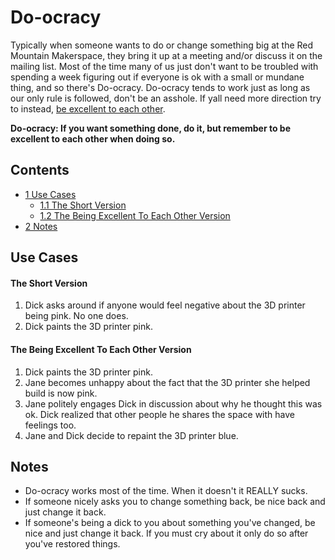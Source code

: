 Do-ocracy
=========

Typically when someone wants to do or change something big at the Red Mountain Makerspace, they bring it up at a meeting and/or discuss it on the mailing list. Most of the time many of us just don't want to be troubled with spending a week figuring out if everyone is ok with a small or mundane thing, and so there's Do-ocracy. Do-ocracy tends to work just as long as our only rule is followed, don't be an asshole. If yall need more direction try to instead, [be excellent to each other](wiki/Be-excellent-to-each-other "Be excellent to each other").

**Do-ocracy: If you want something done, do it, but remember to be excellent to each other when doing so.**

Contents
--------

*   [1 Use Cases](#Use_Cases)
    *   [1.1 The Short Version](#The_Short_Version)
    *   [1.2 The Being Excellent To Each Other Version](#The_Being_Excellent_To_Each_Other_Version)
*   [2 Notes](#Notes)

Use Cases
---------

#### **The Short Version**

1.  Dick asks around if anyone would feel negative about the 3D printer being pink. No one does.
2.  Dick paints the 3D printer pink.

#### **The Being Excellent To Each Other Version**

1.  Dick paints the 3D printer pink.
2.  Jane becomes unhappy about the fact that the 3D printer she helped build is now pink.
3.  Jane politely engages Dick in discussion about why he thought this was ok. Dick realized that other people he shares the space with have feelings too.
4.  Jane and Dick decide to repaint the 3D printer blue.

Notes
-----

*   Do-ocracy works most of the time. When it doesn't it REALLY sucks.
*   If someone nicely asks you to change something back, be nice back and just change it back.
*   If someone's being a dick to you about something you've changed, be nice and just change it back. If you must cry about it only do so after you've restored things.
